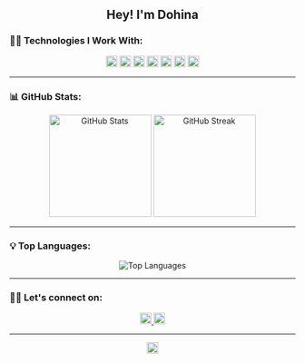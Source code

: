 <!-- GitHub Profile Header -->
<h2 align="center">Hey! I'm Dohina </h2>


### 👨‍💻 Technologies I Work With:

<p align="center">
  <img alt="HTML5" title="HTML5" src="https://img.shields.io/badge/HTML5-%23E34F26.svg?style=flat&logo=html5&logoColor=white" height="20">
  <img alt="CSS3" title="CSS3" src="https://img.shields.io/badge/CSS3-%231572B6.svg?style=flat&logo=css3&logoColor=white" height="20">
  <img alt="JavaScript" title="JavaScript" src="https://img.shields.io/badge/JavaScript-%23F7DF1E.svg?style=flat&logo=javascript&logoColor=black" height="20">
  <img alt="Java" title="Java" src="https://img.shields.io/badge/Java-%23ED8B00.svg?style=flat&logo=java&logoColor=white" height="20">
  <img alt="C++" title="C++" src="https://img.shields.io/badge/C++-%2300599C.svg?style=flat&logo=c%2B%2B&logoColor=white" height="20">
  <img alt="C" title="C" src="https://img.shields.io/badge/C-%2300599C.svg?style=flat&logo=c&logoColor=white" height="20">
  <img alt="Spring Boot" title="Spring Boot" src="https://img.shields.io/badge/SpringBoot-%236DB33F.svg?style=flat&logo=springboot&logoColor=white" height="20">
</p>

---

### 📊 GitHub Stats:

<p align="center">
  <img src="https://github-readme-stats.vercel.app/api?username=dohinafs&hide=stars,issues,contribs&show=reviews,prs_merged,prs_merged_percentage&show_icons=true&theme=dark" alt="GitHub Stats" height="180" />
  <img src="https://github-readme-streak-stats.herokuapp.com/?user=dohinafs&theme=dark" alt="GitHub Streak" height="180" />
</p>

---

### 💡 Top Languages:
<p align="center">
  <img src="https://github-readme-stats.vercel.app/api/top-langs/?username=dohinafs&layout=compact&theme=dark" alt="Top Languages" />
</p>

---

### 👨‍💻 Let's connect on:
<p align="center">
  <a href="https://www.linkedin.com/in/dohina-felix-sunder/">
    <img alt="LinkedIn" title="LinkedIn" src="https://img.shields.io/badge/LinkedIn-%230077B5.svg?logo=linkedin&logoColor=white" height="20">
  </a>
  <a href="https://github.com/dohinafs">
    <img alt="GitHub" title="GitHub" src="https://img.shields.io/badge/GitHub-181717.svg?logo=github&logoColor=white" height="20">
  </a>
</p>

---


<!-- Profile Views -->
<p align="center">
  <img alt="Profile Views" title="Profile Views" src="https://komarev.com/ghpvc/?username=dohinafs&color=grey&style=flat-square" height="20" />
</p>
